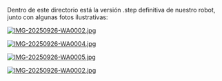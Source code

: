 Dentro de este directorio está la versión 
.step definitiva de nuestro robot, junto con algunas fotos ilustrativas:

[![IMG-20250926-WA0002.jpg](https://i.postimg.cc/TwGh3Ffn/IMG-20250926-WA0002.jpg)](https://postimg.cc/3yS3LLyw)

[![IMG-20250926-WA0004.jpg](https://i.postimg.cc/GhZLpVj9/IMG-20250926-WA0004.jpg)](https://postimg.cc/VdWQG7pc)

[![IMG-20250926-WA0005.jpg](https://i.postimg.cc/hj5F5Qyh/IMG-20250926-WA0005.jpg)](https://postimg.cc/xJMFk8SS)

[![IMG-20250926-WA0002.jpg](https://i.postimg.cc/TwGh3Ffn/IMG-20250926-WA0002.jpg)](https://postimg.cc/3yS3LLyw)
